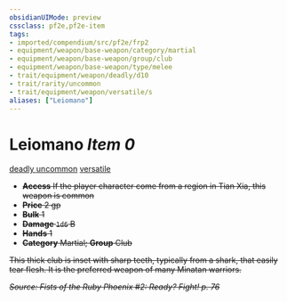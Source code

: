 ```yaml
---
obsidianUIMode: preview
cssclass: pf2e,pf2e-item
tags:
- imported/compendium/src/pf2e/frp2
- equipment/weapon/base-weapon/category/martial
- equipment/weapon/base-weapon/group/club
- equipment/weapon/base-weapon/type/melee
- trait/equipment/weapon/deadly/d10
- trait/rarity/uncommon
- trait/equipment/weapon/versatile/s
aliases: ["Leiomano"]
---
```

# Leiomano *Item 0*  
[deadly <d10>](deadly.md)  [uncommon](uncommon.md)  [versatile <s>](versatile.md)  

- **Access** If the player character come from a region in Tian Xia, this weapon is common
- **Price** 2 gp
- **Bulk** 1
- **Damage** `1d6` B
- **Hands** 1
- **Category** Martial; **Group** Club 

This thick club is inset with sharp teeth, typically from a shark, that easily tear flesh. It is the preferred weapon of many Minatan warriors.

*Source: Fists of the Ruby Phoenix #2: Ready? Fight! p. 76*